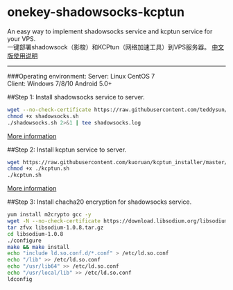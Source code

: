 # onekey-shadowsocks-kcptun
An easy way to implement shadowsocks service and kcptun service for your VPS.  
一键部署shadowsock（影梭）和KCPtun（网络加速工具）到VPS服务器。
[中文版使用说明](https://github.com/Joehaivo/onekey-shadowsocks-kcptun/blob/master/README-zhCN)
***********
###Operating environment:
Server: Linux CentOS 7  
Client: Windows 7/8/10  Android 5.0+  

##Step 1: Install shadowsocks service to server.  
```bash
wget --no-check-certificate https://raw.githubusercontent.com/teddysun/shadowsocks_install/master/shadowsocks.sh  
chmod +x shadowsocks.sh  
./shadowsocks.sh 2>&1 | tee shadowsocks.log  
```
[More information](https://github.com/Joehaivo/onekey-shadowsocks-kcptun/blob/master/shadowsocks-server-config.md)  

##Step 2: Install kcptun service to server.  
```bash
wget https://raw.githubusercontent.com/kuoruan/kcptun_installer/master/kcptun.sh  
chmod +x ./kcptun.sh  
./kcptun.sh  
```
[More information](https://github.com/Joehaivo/onekey-shadowsocks-kcptun/blob/master/kcptun-server-config.md)

##Step 3: Install chacha20 encryption for shadowsocks service.  
```bash
yum install m2crypto gcc -y  
wget -N --no-check-certificate https://download.libsodium.org/libsodium/releases/libsodium-1.0.8.tar.gz  
tar zfvx libsodium-1.0.8.tar.gz  
cd libsodium-1.0.8  
./configure  
make && make install  
echo "include ld.so.conf.d/*.conf" > /etc/ld.so.conf  
echo "/lib" >> /etc/ld.so.conf  
echo "/usr/lib64" >> /etc/ld.so.conf  
echo "/usr/local/lib" >> /etc/ld.so.conf  
ldconfig  
```


